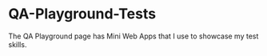 # QA-Playground-Tests
The QA Playground page has Mini Web Apps that I use to showcase my test skills.
